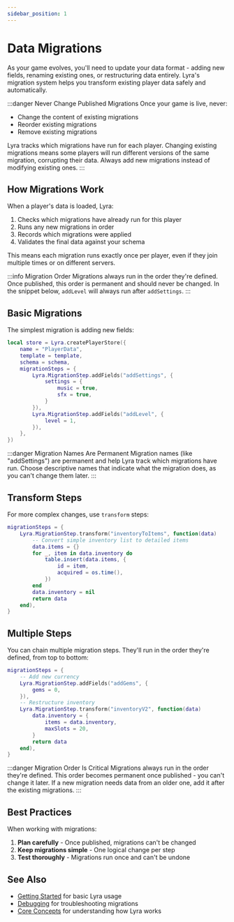 ```yaml
---
sidebar_position: 1
---
```


# Data Migrations

As your game evolves, you'll need to update your data format - adding new fields, renaming existing ones, or restructuring data entirely. Lyra's migration system helps you transform existing player data safely and automatically.

:::danger Never Change Published Migrations
Once your game is live, never:
- Change the content of existing migrations
- Reorder existing migrations
- Remove existing migrations

Lyra tracks which migrations have run for each player. Changing existing migrations means some players will run different versions of the same migration, corrupting their data. Always add new migrations instead of modifying existing ones.
:::

## How Migrations Work

When a player's data is loaded, Lyra:
1. Checks which migrations have already run for this player
2. Runs any new migrations in order
3. Records which migrations were applied
4. Validates the final data against your schema

This means each migration runs exactly once per player, even if they join multiple times or on different servers.

:::info Migration Order
Migrations always run in the order they're defined. Once published, this order is permanent and should never be changed. In the snippet below, `addLevel` will always run after `addSettings`.
:::

## Basic Migrations

The simplest migration is adding new fields:

```lua
local store = Lyra.createPlayerStore({
    name = "PlayerData",
    template = template,
    schema = schema,
    migrationSteps = {
        Lyra.MigrationStep.addFields("addSettings", {
            settings = {
                music = true,
                sfx = true,
            }
        }),
        Lyra.MigrationStep.addFields("addLevel", {
            level = 1,
        }),
    },
})
```

:::danger Migration Names Are Permanent
Migration names (like "addSettings") are permanent and help Lyra track which migrations have run. Choose descriptive names that indicate what the migration does, as you can't change them later.
:::

## Transform Steps

For more complex changes, use `transform` steps:

```lua
migrationSteps = {
    Lyra.MigrationStep.transform("inventoryToItems", function(data)
        -- Convert simple inventory list to detailed items
        data.items = {}
        for _, item in data.inventory do
            table.insert(data.items, {
                id = item,
                acquired = os.time(),
            })
        end
        data.inventory = nil
        return data
    end),
}
```

## Multiple Steps

You can chain multiple migration steps. They'll run in the order they're defined, from top to bottom:

```lua
migrationSteps = {
    -- Add new currency
    Lyra.MigrationStep.addFields("addGems", {
        gems = 0,
    }),
    -- Restructure inventory
    Lyra.MigrationStep.transform("inventoryV2", function(data)
        data.inventory = {
            items = data.inventory,
            maxSlots = 20,
        }
        return data
    end),
}
```

:::danger Migration Order Is Critical
Migrations always run in the order they're defined. This order becomes permanent once published - you can't change it later. If a new migration needs data from an older one, add it after the existing migrations.
:::

## Best Practices

When working with migrations:

1. **Plan carefully** - Once published, migrations can't be changed
2. **Keep migrations simple** - One logical change per step
3. **Test thoroughly** - Migrations run once and can't be undone

## See Also

- [Getting Started](../getting-started.md) for basic Lyra usage
- [Debugging](./debugging.md) for troubleshooting migrations
- [Core Concepts](../core-concepts.md) for understanding how Lyra works
